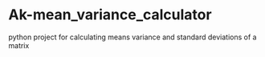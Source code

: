 # Ak-mean_variance_calculator
python project for calculating means variance and standard deviations of a matrix
